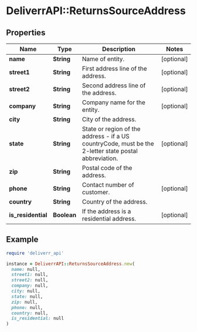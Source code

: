 # DeliverrAPI::ReturnsSourceAddress

## Properties

| Name | Type | Description | Notes |
| ---- | ---- | ----------- | ----- |
| **name** | **String** | Name of entity. | [optional] |
| **street1** | **String** | First address line of the address. | [optional] |
| **street2** | **String** | Second address line of the address. | [optional] |
| **company** | **String** | Company name for the entity. | [optional] |
| **city** | **String** | City of the address. |  |
| **state** | **String** | State or region of the address - if a US countryCode, must be the 2-letter state postal abbreviation. | [optional] |
| **zip** | **String** | Postal code of the address. |  |
| **phone** | **String** | Contact number of customer. | [optional] |
| **country** | **String** | Country of the address. |  |
| **is_residential** | **Boolean** | If the address is a residential address. | [optional] |

## Example

```ruby
require 'deliverr_api'

instance = DeliverrAPI::ReturnsSourceAddress.new(
  name: null,
  street1: null,
  street2: null,
  company: null,
  city: null,
  state: null,
  zip: null,
  phone: null,
  country: null,
  is_residential: null
)
```

